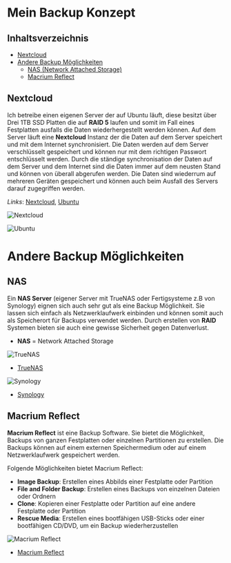 # Mein Backup Konzept

## Inhaltsverzeichnis

- [Nextcloud](#nextcloud)
- [Andere Backup Möglichkeiten](#andere-backup-möglichkeiten)
  - [NAS (Network Attached Storage)](#nas)
  - [Macrium Reflect](#macrium-reflect)

## Nextcloud

Ich betreibe einen eigenen Server der auf Ubuntu läuft, diese besitzt über Drei 1TB SSD Platten die auf **RAID 5** laufen und somit im Fall eines Festplatten ausfalls die Daten wiederhergestellt werden können. Auf dem Server läuft eine **Nextcloud** Instanz der die Daten auf dem Server speichert und mit dem Internet synchronisiert. Die Daten werden auf dem Server verschlüsselt gespeichert und können nur mit dem richtigen Passwort entschlüsselt werden. Durch die ständige synchronisation der Daten auf dem Server und dem Internet sind die Daten immer auf dem neusten Stand und können von überall abgerufen werden. Die Daten sind wiederrum auf mehreren Geräten gespeichert und können auch beim Ausfall des Servers darauf zugegriffen werden.

_Links_: [Nextcloud](https://nextcloud.com/), [Ubuntu](https://ubuntu.com/)

![Nextcloud](https://upload.wikimedia.org/wikipedia/commons/thumb/6/60/Nextcloud_Logo.svg/1200px-Nextcloud_Logo.svg.png)

![Ubuntu](x_ressources/ubuntu.png)

# Andere Backup Möglichkeiten

## NAS

Ein **NAS Server** (eigener Server mit TrueNAS oder Fertigsysteme z.B von Synology) eignen sich auch sehr gut als eine Backup Möglichkeit. Sie lassen sich einfach als Netzwerklaufwerk einbinden und können somit auch als Speicherort für Backups verwendet werden. Durch erstellen von **RAID** Systemen bieten sie auch eine gewisse Sicherheit gegen Datenverlust.

- **NAS** = Network Attached Storage

![TrueNAS](https://pbs.twimg.com/profile_images/1445829681270251525/ykuR5Gtl_400x400.png)

- [TrueNAS](https://www.truenas.com/)

![Synology](x_ressources/synology.png)

- [Synology](https://www.synology.com/de-de)

## Macrium Reflect

**Macrium Reflect** ist eine Backup Software. Sie bietet die Möglichkeit, Backups von ganzen Festplatten oder einzelnen Partitionen zu erstellen. Die Backups können auf einem externen Speichermedium oder auf einem Netzwerklaufwerk gespeichert werden.

Folgende Möglichkeiten bietet Macrium Reflect:

- **Image Backup**: Erstellen eines Abbilds einer Festplatte oder Partition
- **File and Folder Backup**: Erstellen eines Backups von einzelnen Dateien oder Ordnern
- **Clone**: Kopieren einer Festplatte oder Partition auf eine andere Festplatte oder Partition
- **Rescue Media**: Erstellen eines bootfähigen USB-Sticks oder einer bootfähigen CD/DVD, um ein Backup wiederherzustellen

![Macrium Reflect](x_ressources/macrium.png)

- [Macrium Reflect](https://www.macrium.com/reflectfree)
